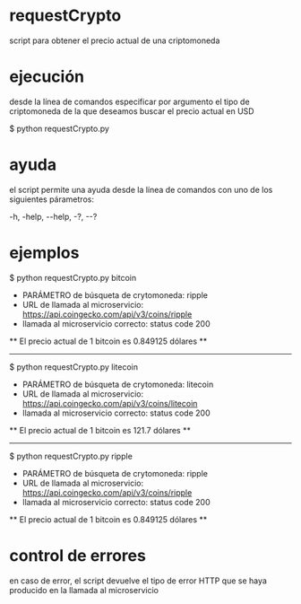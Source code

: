 # requestCrypto
script para obtener el precio actual de una criptomoneda

# ejecución
desde la línea de comandos especificar por argumento el tipo de criptomoneda de la que deseamos buscar el precio actual en USD

$ python requestCrypto.py <criptomoneda>

# ayuda
el script permite una ayuda desde la línea de comandos con uno de los siguientes párametros: 

-h, -help, --help, -?, --?

# ejemplos
$ python requestCrypto.py bitcoin

 - PARÁMETRO de búsqueta de crytomoneda: ripple
 - URL de llamada al microservicio: https://api.coingecko.com/api/v3/coins/ripple
 - llamada al microservicio correcto: status code 200

 ** El precio actual de 1 bitcoin es 0.849125 dólares **

----------------------------------------------------------------
  
$ python requestCrypto.py litecoin

 - PARÁMETRO de búsqueta de crytomoneda: litecoin
 - URL de llamada al microservicio: https://api.coingecko.com/api/v3/coins/litecoin
 - llamada al microservicio correcto: status code 200

 ** El precio actual de 1 bitcoin es 121.7 dólares **

----------------------------------------------------------------
  
$ python requestCrypto.py ripple

 - PARÁMETRO de búsqueta de crytomoneda: ripple
 - URL de llamada al microservicio: https://api.coingecko.com/api/v3/coins/ripple
 - llamada al microservicio correcto: status code 200

 ** El precio actual de 1 bitcoin es 0.849125 dólares **

 # control de errores
 en caso de error, el script devuelve el tipo de error HTTP que se haya producido en la llamada al microservicio
 
 

